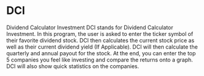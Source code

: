 # DCI
Dividend Calculator Investment
DCI stands for Dividend Calculator Investment. In this program, the user is asked to enter the ticker symbol of their favorite dividend stock. DCI then calculates the current stock price as well as their current dividend yield (If Applicable). DCI will then calculate the quarterly and annual payout for the stock. At the end, you can enter the top 5 companies you feel like investing and compare the returns onto a graph. DCI will also show quick statistics on the companies. 
